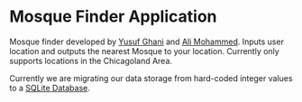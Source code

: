 ﻿# Mosque Finder Application
Mosque finder developed by [Yusuf Ghani](https://github.com/ChampionYusuf1) and [Ali Mohammed](https://github.com/ali-mohammed0419). Inputs user location and outputs the nearest Mosque to your location. Currently only supports locations in the Chicagoland Area.

Currently we are migrating our data storage from hard-coded integer values to a [SQLite Database](https://www.sqlite.org/index.html).


